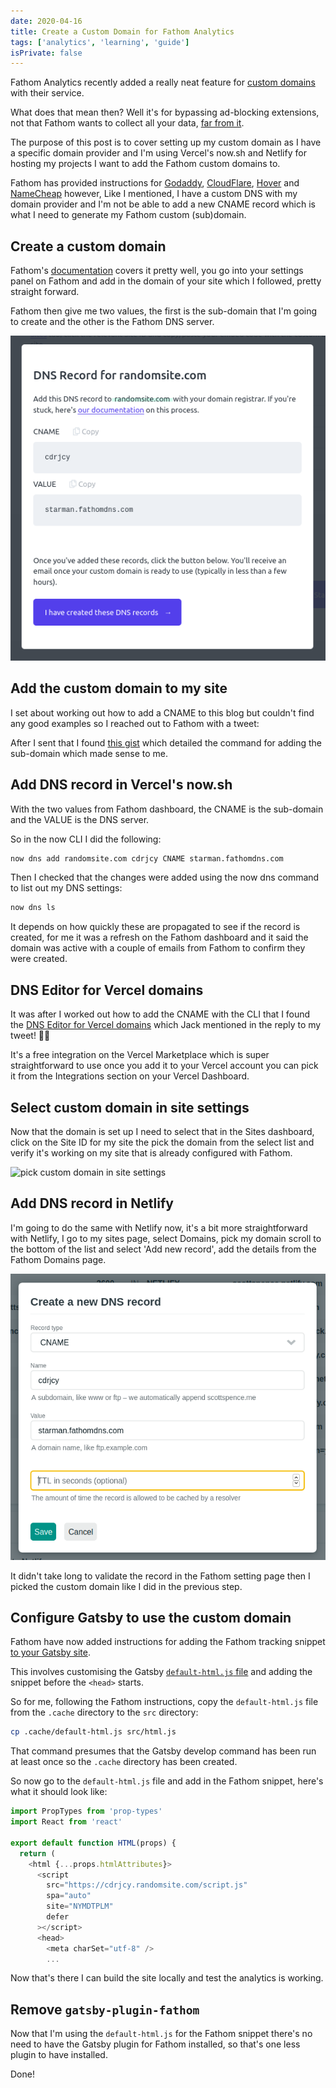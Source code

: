 ```yaml
---
date: 2020-04-16
title: Create a Custom Domain for Fathom Analytics
tags: ['analytics', 'learning', 'guide']
isPrivate: false
---
```


<script>
  import Tweet from '$lib/components/tweet.svelte'
</script>

Fathom Analytics recently added a really neat feature for [custom
domains] with their service.

What does that mean then? Well it's for bypassing ad-blocking
extensions, not that Fathom wants to collect all your data, [far from
it].

The purpose of this post is to cover setting up my custom domain as I
have a specific domain provider and I'm using Vercel's now.sh and
Netlify for hosting my projects I want to add the Fathom custom
domains to.

Fathom has provided instructions for [Godaddy], [CloudFlare], [Hover]
and [NameCheap] however, Like I mentioned, I have a custom DNS with my
domain provider and I'm not be able to add a new CNAME record which is
what I need to generate my Fathom custom (sub)domain.

## Create a custom domain

Fathom's [documentation] covers it pretty well, you go into your
settings panel on Fathom and add in the domain of your site which I
followed, pretty straight forward.

Fathom then give me two values, the first is the sub-domain that I'm
going to create and the other is the Fathom DNS server.

![fathom dns record for a site]

## Add the custom domain to my site

I set about working out how to add a CNAME to this blog but couldn't
find any good examples so I reached out to Fathom with a tweet:

<Tweet tweetLink="spences10/status/1250786419536277505" />

After I sent that I found [this gist] which detailed the command for
adding the sub-domain which made sense to me.

## Add DNS record in Vercel's now.sh

With the two values from Fathom dashboard, the CNAME is the sub-domain
and the VALUE is the DNS server.

So in the now CLI I did the following:

```bash
now dns add randomsite.com cdrjcy CNAME starman.fathomdns.com
```

Then I checked that the changes were added using the now dns command
to list out my DNS settings:

```bash
now dns ls
```

It depends on how quickly these are propagated to see if the record is
created, for me it was a refresh on the Fathom dashboard and it said
the domain was active with a couple of emails from Fathom to confirm
they were created.

## DNS Editor for Vercel domains

It was after I worked out how to add the CNAME with the CLI that I
found the [DNS Editor for Vercel domains] which Jack mentioned in the
reply to my tweet! 🤦‍♂

It's a free integration on the Vercel Marketplace which is super
straightforward to use once you add it to your Vercel account you can
pick it from the Integrations section on your Vercel Dashboard.

## Select custom domain in site settings

Now that the domain is set up I need to select that in the Sites
dashboard, click on the Site ID for my site the pick the domain from
the select list and verify it's working on my site that is already
configured with Fathom.

![pick custom domain in site settings]

## Add DNS record in Netlify

I'm going to do the same with Netlify now, it's a bit more
straightforward with Netlify, I go to my sites page, select Domains,
pick my domain scroll to the bottom of the list and select 'Add new
record', add the details from the Fathom Domains page.

![create new dns record netlify]

It didn't take long to validate the record in the Fathom setting page
then I picked the custom domain like I did in the previous step.

## Configure Gatsby to use the custom domain

Fathom have now added instructions for adding the Fathom tracking
snippet [to your Gatsby site].

This involves customising the Gatsby [`default-html.js` file] and
adding the snippet before the `<head>` starts.

So for me, following the Fathom instructions, copy the
`default-html.js` file from the `.cache` directory to the `src`
directory:

```bash
cp .cache/default-html.js src/html.js
```

That command presumes that the Gatsby develop command has been run at
least once so the `.cache` directory has been created.

So now go to the `default-html.js` file and add in the Fathom snippet,
here's what it should look like:

```js
import PropTypes from 'prop-types'
import React from 'react'

export default function HTML(props) {
  return (
    <html {...props.htmlAttributes}>
      <script
        src="https://cdrjcy.randomsite.com/script.js"
        spa="auto"
        site="NYMDTPLM"
        defer
      ></script>
      <head>
        <meta charSet="utf-8" />
        ...
```

Now that's there I can build the site locally and test the analytics
is working.

## Remove `gatsby-plugin-fathom`

Now that I'm using the `default-html.js` for the Fathom snippet
there's no need to have the Gatsby plugin for Fathom installed, so
that's one less plugin to have installed.

Done!

<!-- Links -->

[custom domains]: https://usefathom.com/blog/bypass-adblockers
[far from it]: https://usefathom.com/blog/bypass-adblockers
[documentation]: https://usefathom.com/support/custom-domains
[godaddy]: https://ca.godaddy.com/help/add-a-cname-record-19236
[cloudflare]:
  https://support.cloudflare.com/hc/en-us/articles/360020615111-Configuring-a-CNAME-setup
[hover]:
  https://help.hover.com/hc/en-us/articles/217282457-Managing-DNS-records-#h_5eab4aa7-b044-4cc6-a3c0-5869f583edc8
[namecheap]:
  https://www.namecheap.com/support/knowledgebase/article.aspx/9646/2237/how-to-create-a-cname-record-for-your-domain
[this gist]:
  https://gist.github.com/jaydenseric/f4147d7d9788d1f46b30e4ac7b57e6b2
[dns editor for vercel domains]: https://vercel.com/integrations/dns
[fathom dns record for a site]: ./fathom-dns-record-for-site.png
[pick custom domain in site settings]:
  ./pick-custom-domain-in-site-settings.png
[create new dns record netlify]: ./create-new-dns-record-netlify.png
[to your gatsby site]: https://usefathom.com/integrations/gatsbyjs
[`default-html.js` file]: https://www.gatsbyjs.org/docs/custom-html/
